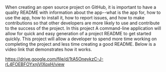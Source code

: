 When creating an open source project on GitHub, it is important to have a quality README with information about the app--what is the app for, how to use the app, how to install it, how to report issues, and how to make contributions so that other developers are more likely to use and contribute to the success of the project. In this project A command-line application will allow for quick and easy generation of a project README to get started quickly. This project will allow a developer to spend more time working on completing the project and less time creating a good README. Below is a video link that demonstrates how it works.


https://drive.google.com/file/d/1tA5OneykzC-J-rL4FOEBFOYxnjVIXoxH/view



